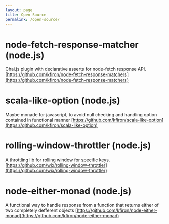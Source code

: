 ```yaml
---
layout: page
title: Open Source 
permalink: /open-source/
---
```


# node-fetch-response-matcher (node.js) 
Chai.js plugin with declarative asserts for node-fetch response API.
[https://github.com/kfiron/node-fetch-response-matchers](https://github.com/kfiron/node-fetch-response-matchers)

# scala-like-option (node.js)
Maybe monade for javascript, to avoid null checking and handling option contained in functional manner
[https://github.com/kfiron/scala-like-option](https://github.com/kfiron/scala-like-option)

# rolling-window-throttler (node.js)
A throttling lib for rolling window for specific keys.
[https://github.com/wix/rolling-window-throttler](https://github.com/wix/rolling-window-throttler)

# node-either-monad (node.js)
A functional way to handle response from a function that returns either of two completely defferent objects
[https://github.com/kfiron/node-either-monad](https://github.com/kfiron/node-either-monad)

